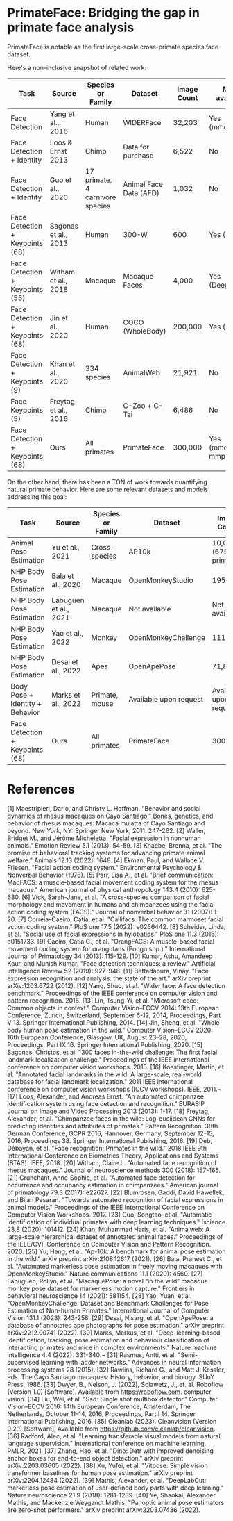 # PrimateFace: Bridging the gap in primate face analysis

PrimateFace is notable as the first large-scale cross-primate species face dataset.

Here's a non-inclusive snapshot of related work:


| Task                          | Source            | Species or Family             | Dataset          | Image Count | Model available? |
|-------------------------------|-------------------|-------------------------------|------------------|-------------|------------------|
| Face Detection                | Yang et al., 2016 | Human                         | WIDERFace        | 32,203      | Yes (mmdetection)|
| Face Detection + Identity     | Loos & Ernst 2013 | Chimp                         | Data for purchase | 6,522       | No               |
| Face Detection + Identity     | Guo et al., 2020  | 17 primate, 4 carnivore species | Animal Face Data (AFD) | 1,032 | No           |
| Face Detection + Keypoints (68)| Sagonas et al., 2013 | Human                       | 300-W            | 600         | Yes (mmpose)     |
| Face Detection + Keypoints (55)| Witham et al., 2018 | Macaque                     | Macaque Faces    | 4,000       | Yes (DeepLabCut) |
| Face Detection + Keypoints (68)| Jin et al., 2020  | Human                        | COCO (WholeBody) | 200,000     | Yes (mmpose)     |
| Face Detection + Keypoints (9) | Khan et al., 2020 | 334 species                  | AnimalWeb        | 21,921      | No               |
| Face Keypoints (5)            | Freytag et al., 2016 | Chimp                       | C-Zoo + C-Tai    | 6,486       | No               |
| Face Detection + Keypoints (68)   | Ours              | All primates                 | PrimateFace      | 300,000     | Yes (mmdetection, mmpose) |

On the other hand, there has been a TON of work towards quantifying natural primate behavior. Here are some relevant datasets and models addressing this goal:

| Task                        | Source          | Species or Family | Dataset               | Image Count            | Model available?   |
|-----------------------------|-----------------|-------------------|-----------------------|------------------------|--------------------|
| Animal Pose Estimation      | Yu et al., 2021 | Cross-species     | AP10k                 | 10,015 (675 primates)  | Yes (mmpose)       |
| NHP Body Pose Estimation    | Bala et al., 2020| Macaque           | OpenMonkeyStudio      | 195,228                | Yes                |
| NHP Body Pose Estimation    | Labuguen et al., 2021 | Macaque       | Not available         | Not available          | Yes (DeepLabCut)  |
| NHP Body Pose Estimation    | Yao et al., 2022 | Monkey            | OpenMonkeyChallenge   | 111,529                | No                 |
| NHP Body Pose Estimation    | Desai et al., 2022 | Apes            | OpenApePose           | 71,868                 | Yes                |
| Body Pose + Identity + Behavior | Marks et al., 2022 | Primate, mouse | Available upon request | Available upon request | Yes            |
| Face Detection + Keypoints (68)  | Ours            | All primates      | PrimateFace           | 300k                   | Yes (mmdetection, mmpose) |


# References
[1]	Maestripieri, Dario, and Christy L. Hoffman. "Behavior and social dynamics of rhesus macaques on Cayo Santiago." Bones, genetics, and behavior of rhesus macaques: Macaca mulatta of Cayo Santiago and beyond. New York, NY: Springer New York, 2011. 247-262.
[2]	Waller, Bridget M., and Jérôme Micheletta. "Facial expression in nonhuman animals." Emotion Review 5.1 (2013): 54-59.
[3]	Knaebe, Brenna, et al. "The promise of behavioral tracking systems for advancing primate animal welfare." Animals 12.13 (2022): 1648.
[4]	Ekman, Paul, and Wallace V. Friesen. "Facial action coding system." Environmental Psychology & Nonverbal Behavior (1978).
[5]	Parr, Lisa A., et al. "Brief communication: MaqFACS: a muscle‐based facial movement coding system for the rhesus macaque." American journal of physical anthropology 143.4 (2010): 625-630.
[6]	Vick, Sarah-Jane, et al. "A cross-species comparison of facial morphology and movement in humans and chimpanzees using the facial action coding system (FACS)." Journal of nonverbal behavior 31 (2007): 1-20.
[7]	Correia-Caeiro, Catia, et al. "Callifacs: The common marmoset facial action coding system." PloS one 17.5 (2022): e0266442.
[8]	Scheider, Linda, et al. "Social use of facial expressions in hylobatids." PloS one 11.3 (2016): e0151733.
[9]	Caeiro, Cátia C., et al. "OrangFACS: A muscle-based facial movement coding system for orangutans (Pongo spp.)." International Journal of Primatology 34 (2013): 115-129.
[10]	Kumar, Ashu, Amandeep Kaur, and Munish Kumar. "Face detection techniques: a review." Artificial Intelligence Review 52 (2019): 927-948.
[11]	Bettadapura, Vinay. "Face expression recognition and analysis: the state of the art." arXiv preprint arXiv:1203.6722 (2012).
[12]	Yang, Shuo, et al. "Wider face: A face detection benchmark." Proceedings of the IEEE conference on computer vision and pattern recognition. 2016.
[13]	Lin, Tsung-Yi, et al. "Microsoft coco: Common objects in context." Computer Vision–ECCV 2014: 13th European Conference, Zurich, Switzerland, September 6-12, 2014, Proceedings, Part V 13. Springer International Publishing, 2014.
[14]	Jin, Sheng, et al. "Whole-body human pose estimation in the wild." Computer Vision–ECCV 2020: 16th European Conference, Glasgow, UK, August 23–28, 2020, Proceedings, Part IX 16. Springer International Publishing, 2020.
[15]	Sagonas, Christos, et al. "300 faces in-the-wild challenge: The first facial landmark localization challenge." Proceedings of the IEEE international conference on computer vision workshops. 2013.
[16]	Koestinger, Martin, et al. "Annotated facial landmarks in the wild: A large-scale, real-world database for facial landmark localization." 2011 IEEE international conference on computer vision workshops (ICCV workshops). IEEE, 2011.¬
[17]	Loos, Alexander, and Andreas Ernst. "An automated chimpanzee identification system using face detection and recognition." EURASIP Journal on Image and Video Processing 2013 (2013): 1-17.
[18]	Freytag, Alexander, et al. "Chimpanzee faces in the wild: Log-euclidean CNNs for predicting identities and attributes of primates." Pattern Recognition: 38th German Conference, GCPR 2016, Hannover, Germany, September 12-15, 2016, Proceedings 38. Springer International Publishing, 2016.
[19]	Deb, Debayan, et al. "Face recognition: Primates in the wild." 2018 IEEE 9th International Conference on Biometrics Theory, Applications and Systems (BTAS). IEEE, 2018.
[20]	Witham, Claire L. "Automated face recognition of rhesus macaques." Journal of neuroscience methods 300 (2018): 157-165.
[21]	Crunchant, Anne‐Sophie, et al. "Automated face detection for occurrence and occupancy estimation in chimpanzees." American journal of primatology 79.3 (2017): e22627.
[22]	Blumrosen, Gaddi, David Hawellek, and Bijan Pesaran. "Towards automated recognition of facial expressions in animal models." Proceedings of the IEEE International Conference on Computer Vision Workshops. 2017.
[23]	Guo, Songtao, et al. "Automatic identification of individual primates with deep learning techniques." Iscience 23.8 (2020): 101412.
[24]	Khan, Muhammad Haris, et al. "Animalweb: A large-scale hierarchical dataset of annotated animal faces." Proceedings of the IEEE/CVF Conference on Computer Vision and Pattern Recognition. 2020.
[25]	Yu, Hang, et al. "Ap-10k: A benchmark for animal pose estimation in the wild." arXiv preprint arXiv:2108.12617 (2021).
[26]	Bala, Praneet C., et al. "Automated markerless pose estimation in freely moving macaques with OpenMonkeyStudio." Nature communications 11.1 (2020): 4560.
[27]	Labuguen, Rollyn, et al. "MacaquePose: a novel “in the wild” macaque monkey pose dataset for markerless motion capture." Frontiers in behavioral neuroscience 14 (2021): 581154.
[28]	Yao, Yuan, et al. "OpenMonkeyChallenge: Dataset and Benchmark Challenges for Pose Estimation of Non-human Primates." International Journal of Computer Vision 131.1 (2023): 243-258.
[29]	Desai, Nisarg, et al. "OpenApePose: a database of annotated ape photographs for pose estimation." arXiv preprint arXiv:2212.00741 (2022).
[30]	Marks, Markus, et al. "Deep-learning-based identification, tracking, pose estimation and behaviour classification of interacting primates and mice in complex environments." Nature machine intelligence 4.4 (2022): 331-340.¬
[31]	Rasmus, Antti, et al. "Semi-supervised learning with ladder networks." Advances in neural information processing systems 28 (2015).
[32]	Rawlins, Richard G., and Matt J. Kessler, eds. The Cayo Santiago macaques: History, behavior, and biology. SUnY Press, 1986.
[33]	Dwyer, B., Nelson, J. (2022), Solawetz, J., et. al. Roboflow (Version 1.0) [Software]. Available from https://roboflow.com. computer vision.
[34]	Liu, Wei, et al. "Ssd: Single shot multibox detector." Computer Vision–ECCV 2016: 14th European Conference, Amsterdam, The Netherlands, October 11–14, 2016, Proceedings, Part I 14. Springer International Publishing, 2016.
[35]	Cleanlab (2023). Cleanvision (Version 0.2.1) [Software], Available from https://github.com/cleanlab/cleanvision.
[36]	Radford, Alec, et al. "Learning transferable visual models from natural language supervision." International conference on machine learning. PMLR, 2021.
[37]	Zhang, Hao, et al. "Dino: Detr with improved denoising anchor boxes for end-to-end object detection." arXiv preprint arXiv:2203.03605 (2022).
[38]	Xu, Yufei, et al. "Vitpose: Simple vision transformer baselines for human pose estimation." arXiv preprint arXiv:2204.12484 (2022).
[39]	Mathis, Alexander, et al. "DeepLabCut: markerless pose estimation of user-defined body parts with deep learning." Nature neuroscience 21.9 (2018): 1281-1289.
[40]	Ye, Shaokai, Alexander Mathis, and Mackenzie Weygandt Mathis. "Panoptic animal pose estimators are zero-shot performers." arXiv preprint arXiv:2203.07436 (2022).

